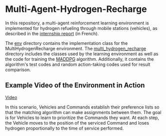  # Multi-Agent-Hydrogen-Recharge

 In this repository, a multi-agent reinforcement learning environment is implemented for hydrogen refueling through mobile stations (vehicles), as described in the [internship report](https://github.com/celiolucaslm/Multi-Agent-Hydrogen-Recharge/blob/main/Rapport_Stage___Célio%20MEDEIROS.pdf) (in French).
 
 The [env](https://github.com/celiolucaslm/Multi-Agent-Hydrogen-Recharge/tree/main/multi_hydrogen_recharge/env) directory contains the implementation class for the MultiHydrogenRecharge environment. The [multi_hydrogen_recharge](https://github.com/celiolucaslm/Multi-Agent-Hydrogen-Recharge/tree/main/multi_hydrogen_recharge) directory includes the classes used by the learning environment as well as the code for training the [MADDPG](https://arxiv.org/pdf/1706.02275) algorithm. Additionally, it contains the algorithm's test codes and random action-taking codes used for result comparison. 

## Example Video of the Environment in Action
 [Video](https://github.com/user-attachments/assets/e5bf792b-507e-4da9-a95d-fd3b35ca5d11)

 In this scenario, Vehicles and Commands establish their preference lists so that the matching algorithm can make assignments between them. The goal is for Vehicles to learn to prioritize the Commands they want. At each step, the Vehicle moves to the position of the serviced Command and loses hydrogen proportionally to the time of service performed.
